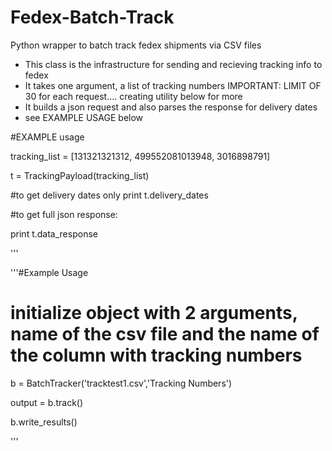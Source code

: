 Fedex-Batch-Track
=================

Python wrapper to batch track fedex shipments via CSV files
- This class is the infrastructure for sending and recieving tracking info to fedex
- It takes one argument, a list of tracking numbers 
IMPORTANT: LIMIT OF 30 for each request.... creating utility below for more
- It builds a json request and also parses the response for delivery dates 
- see EXAMPLE USAGE below


#EXAMPLE usage

tracking_list = [131321321312, 499552081013948, 3016898791]

t = TrackingPayload(tracking_list)

#to get delivery dates only
print t.delivery_dates

#to get full json response:

print t.data_response

'''



'''#Example Usage

# initialize object with 2 arguments, name of the csv file and the name of the column with tracking numbers
b = BatchTracker('tracktest1.csv','Tracking Numbers')

output = b.track()

b.write_results()


'''
